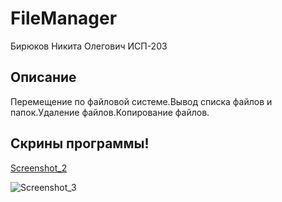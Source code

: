 # FileManager
Бирюков Никита Олегович ИСП-203
## Описание
Перемещение по файловой системе.Вывод списка файлов и папок.Удаление файлов.Копирование файлов.
## Скрины программы!
[Screenshot_2](https://user-images.githubusercontent.com/119696083/208242932-52bc2cca-6c5e-4c31-929f-40a629b38aa3.png)

![Screenshot_3](https://user-images.githubusercontent.com/119696083/208242939-72b10b0a-a1e6-400c-abee-bbe52086cd66.png)
